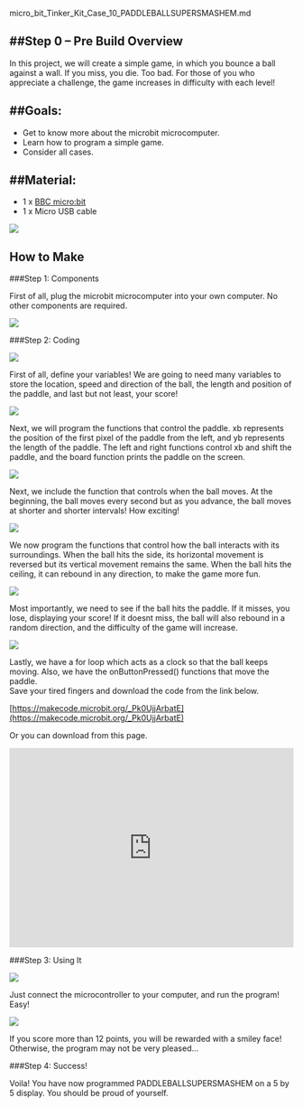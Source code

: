 micro_bit_Tinker_Kit_Case_10_PADDLEBALLSUPERSMASHEM.md

##Step 0 – Pre Build Overview  
---
In this project, we will create a simple game, in which you bounce a ball against a wall. If you miss, you die. Too bad. For those of you who appreciate a challenge, the game increases in difficulty with each level!  


##Goals:  
---
- Get to know more about the microbit microcomputer.  
- Learn how to program a simple game.  
- Consider all cases.  


##Material:  
--- 
- 1 x [BBC micro:bit](http://www.elecfreaks.com/estore/bbc-micro-bit-board-for-coding-programming.html)  
- 1 x Micro USB cable  

![](https://www.elecfreaks.com/wp-content/uploads/2018/02/1.jpg)  


## How to Make    

###Step 1: Components  

First of all, plug the microbit microcomputer into your own computer. No other components are required.  

![](https://www.elecfreaks.com/wp-content/uploads/2018/02/2.jpg)  


###Step 2: Coding  

![](https://www.elecfreaks.com/wp-content/uploads/2018/02/5-1.png)  

First of all, define your variables! We are going to need many variables to store the location, speed and direction of the ball, the length and position of the paddle, and last but not least, your score!  

![](https://www.elecfreaks.com/wp-content/uploads/2018/02/6-1.png)  

Next, we will program the functions that control the paddle. xb represents the position of the first pixel of the paddle from the left, and yb represents the length of the paddle. The left and right functions control xb and shift the paddle, and the board function prints the paddle on the screen.  

![](https://www.elecfreaks.com/wp-content/uploads/2018/02/51.png)  

Next, we include the function that controls when the ball moves. At the beginning, the ball moves every second but as you advance, the ball moves at shorter and shorter intervals! How exciting!   

![](https://www.elecfreaks.com/wp-content/uploads/2018/02/8-1.png)  

We now program the functions that control how the ball interacts with its surroundings. When the ball hits the side, its horizontal movement is reversed but its vertical movement remains the same. When the ball hits the ceiling, it can rebound in any direction, to make the game more fun.   

![](https://www.elecfreaks.com/wp-content/uploads/2018/02/9.png)  

Most importantly, we need to see if the ball hits the paddle. If it misses, you lose, displaying your score! If it doesnt miss, the ball will also rebound in a random direction, and the difficulty of the game will increase.  

![](https://www.elecfreaks.com/wp-content/uploads/2018/02/10.png)  

Lastly, we have a for loop which acts as a clock so that the ball keeps moving. Also, we have the onButtonPressed() functions that move the paddle.   
Save your tired fingers and download the code from the link below.  

[https://makecode.microbit.org/_Pk0UjjArbatE](https://makecode.microbit.org/_Pk0UjjArbatE)  

Or you can download from this page.  

<div style="position:relative;height:0;padding-bottom:70%;overflow:hidden;"><iframe style="position:absolute;top:0;left:0;width:100%;height:100%;" src="https://makecode.microbit.org/#pub:_Pk0UjjArbatE" frameborder="0" sandbox="allow-popups allow-forms allow-scripts allow-same-origin"></iframe></div>  


###Step 3: Using It  

![](https://www.elecfreaks.com/wp-content/uploads/2018/02/11.jpg)  

Just connect the microcontroller to your computer, and run the program! Easy!  

![](https://www.elecfreaks.com/wp-content/uploads/2018/02/12.jpg)  

If you score more than 12 points, you will be rewarded with a smiley face! Otherwise, the program may not be very pleased…  

###Step 4: Success!  

Voila! You have now programmed PADDLEBALLSUPERSMASHEM on a 5 by 5 display. You should be proud of yourself.  
